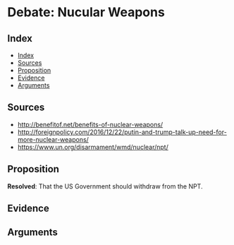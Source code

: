 Debate: Nucular Weapons
=======================

## Index
* [Index](#index)
* [Sources](#sources)
* [Proposition](#proposition)
* [Evidence](#evidence)
* [Arguments](#arguments)

## Sources
* http://benefitof.net/benefits-of-nuclear-weapons/
* http://foreignpolicy.com/2016/12/22/putin-and-trump-talk-up-need-for-more-nuclear-weapons/
* https://www.un.org/disarmament/wmd/nuclear/npt/

## Proposition
**Resolved**: That the US Government should withdraw from the NPT.

## Evidence

## Arguments
